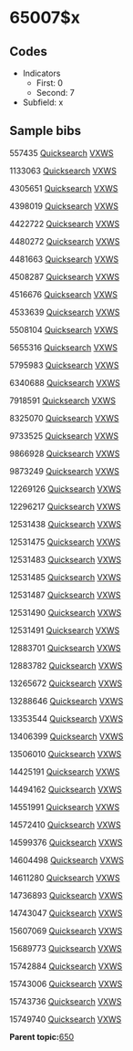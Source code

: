 # 65007$x

## Codes

-   Indicators
    -   First: 0
    -   Second: 7
-   Subfield: x

## Sample bibs

557435 [Quicksearch](https://search.library.yale.edu/catalog/557435) [VXWS](http://prodorbis.library.yale.edu:7014/vxws/GetHoldingsService?bibId=557435)

1133063 [Quicksearch](https://search.library.yale.edu/catalog/1133063) [VXWS](http://prodorbis.library.yale.edu:7014/vxws/GetHoldingsService?bibId=1133063)

4305651 [Quicksearch](https://search.library.yale.edu/catalog/4305651) [VXWS](http://prodorbis.library.yale.edu:7014/vxws/GetHoldingsService?bibId=4305651)

4398019 [Quicksearch](https://search.library.yale.edu/catalog/4398019) [VXWS](http://prodorbis.library.yale.edu:7014/vxws/GetHoldingsService?bibId=4398019)

4422722 [Quicksearch](https://search.library.yale.edu/catalog/4422722) [VXWS](http://prodorbis.library.yale.edu:7014/vxws/GetHoldingsService?bibId=4422722)

4480272 [Quicksearch](https://search.library.yale.edu/catalog/4480272) [VXWS](http://prodorbis.library.yale.edu:7014/vxws/GetHoldingsService?bibId=4480272)

4481663 [Quicksearch](https://search.library.yale.edu/catalog/4481663) [VXWS](http://prodorbis.library.yale.edu:7014/vxws/GetHoldingsService?bibId=4481663)

4508287 [Quicksearch](https://search.library.yale.edu/catalog/4508287) [VXWS](http://prodorbis.library.yale.edu:7014/vxws/GetHoldingsService?bibId=4508287)

4516676 [Quicksearch](https://search.library.yale.edu/catalog/4516676) [VXWS](http://prodorbis.library.yale.edu:7014/vxws/GetHoldingsService?bibId=4516676)

4533639 [Quicksearch](https://search.library.yale.edu/catalog/4533639) [VXWS](http://prodorbis.library.yale.edu:7014/vxws/GetHoldingsService?bibId=4533639)

5508104 [Quicksearch](https://search.library.yale.edu/catalog/5508104) [VXWS](http://prodorbis.library.yale.edu:7014/vxws/GetHoldingsService?bibId=5508104)

5655316 [Quicksearch](https://search.library.yale.edu/catalog/5655316) [VXWS](http://prodorbis.library.yale.edu:7014/vxws/GetHoldingsService?bibId=5655316)

5795983 [Quicksearch](https://search.library.yale.edu/catalog/5795983) [VXWS](http://prodorbis.library.yale.edu:7014/vxws/GetHoldingsService?bibId=5795983)

6340688 [Quicksearch](https://search.library.yale.edu/catalog/6340688) [VXWS](http://prodorbis.library.yale.edu:7014/vxws/GetHoldingsService?bibId=6340688)

7918591 [Quicksearch](https://search.library.yale.edu/catalog/7918591) [VXWS](http://prodorbis.library.yale.edu:7014/vxws/GetHoldingsService?bibId=7918591)

8325070 [Quicksearch](https://search.library.yale.edu/catalog/8325070) [VXWS](http://prodorbis.library.yale.edu:7014/vxws/GetHoldingsService?bibId=8325070)

9733525 [Quicksearch](https://search.library.yale.edu/catalog/9733525) [VXWS](http://prodorbis.library.yale.edu:7014/vxws/GetHoldingsService?bibId=9733525)

9866928 [Quicksearch](https://search.library.yale.edu/catalog/9866928) [VXWS](http://prodorbis.library.yale.edu:7014/vxws/GetHoldingsService?bibId=9866928)

9873249 [Quicksearch](https://search.library.yale.edu/catalog/9873249) [VXWS](http://prodorbis.library.yale.edu:7014/vxws/GetHoldingsService?bibId=9873249)

12269126 [Quicksearch](https://search.library.yale.edu/catalog/12269126) [VXWS](http://prodorbis.library.yale.edu:7014/vxws/GetHoldingsService?bibId=12269126)

12296217 [Quicksearch](https://search.library.yale.edu/catalog/12296217) [VXWS](http://prodorbis.library.yale.edu:7014/vxws/GetHoldingsService?bibId=12296217)

12531438 [Quicksearch](https://search.library.yale.edu/catalog/12531438) [VXWS](http://prodorbis.library.yale.edu:7014/vxws/GetHoldingsService?bibId=12531438)

12531475 [Quicksearch](https://search.library.yale.edu/catalog/12531475) [VXWS](http://prodorbis.library.yale.edu:7014/vxws/GetHoldingsService?bibId=12531475)

12531483 [Quicksearch](https://search.library.yale.edu/catalog/12531483) [VXWS](http://prodorbis.library.yale.edu:7014/vxws/GetHoldingsService?bibId=12531483)

12531485 [Quicksearch](https://search.library.yale.edu/catalog/12531485) [VXWS](http://prodorbis.library.yale.edu:7014/vxws/GetHoldingsService?bibId=12531485)

12531487 [Quicksearch](https://search.library.yale.edu/catalog/12531487) [VXWS](http://prodorbis.library.yale.edu:7014/vxws/GetHoldingsService?bibId=12531487)

12531490 [Quicksearch](https://search.library.yale.edu/catalog/12531490) [VXWS](http://prodorbis.library.yale.edu:7014/vxws/GetHoldingsService?bibId=12531490)

12531491 [Quicksearch](https://search.library.yale.edu/catalog/12531491) [VXWS](http://prodorbis.library.yale.edu:7014/vxws/GetHoldingsService?bibId=12531491)

12883701 [Quicksearch](https://search.library.yale.edu/catalog/12883701) [VXWS](http://prodorbis.library.yale.edu:7014/vxws/GetHoldingsService?bibId=12883701)

12883782 [Quicksearch](https://search.library.yale.edu/catalog/12883782) [VXWS](http://prodorbis.library.yale.edu:7014/vxws/GetHoldingsService?bibId=12883782)

13265672 [Quicksearch](https://search.library.yale.edu/catalog/13265672) [VXWS](http://prodorbis.library.yale.edu:7014/vxws/GetHoldingsService?bibId=13265672)

13288646 [Quicksearch](https://search.library.yale.edu/catalog/13288646) [VXWS](http://prodorbis.library.yale.edu:7014/vxws/GetHoldingsService?bibId=13288646)

13353544 [Quicksearch](https://search.library.yale.edu/catalog/13353544) [VXWS](http://prodorbis.library.yale.edu:7014/vxws/GetHoldingsService?bibId=13353544)

13406399 [Quicksearch](https://search.library.yale.edu/catalog/13406399) [VXWS](http://prodorbis.library.yale.edu:7014/vxws/GetHoldingsService?bibId=13406399)

13506010 [Quicksearch](https://search.library.yale.edu/catalog/13506010) [VXWS](http://prodorbis.library.yale.edu:7014/vxws/GetHoldingsService?bibId=13506010)

14425191 [Quicksearch](https://search.library.yale.edu/catalog/14425191) [VXWS](http://prodorbis.library.yale.edu:7014/vxws/GetHoldingsService?bibId=14425191)

14494162 [Quicksearch](https://search.library.yale.edu/catalog/14494162) [VXWS](http://prodorbis.library.yale.edu:7014/vxws/GetHoldingsService?bibId=14494162)

14551991 [Quicksearch](https://search.library.yale.edu/catalog/14551991) [VXWS](http://prodorbis.library.yale.edu:7014/vxws/GetHoldingsService?bibId=14551991)

14572410 [Quicksearch](https://search.library.yale.edu/catalog/14572410) [VXWS](http://prodorbis.library.yale.edu:7014/vxws/GetHoldingsService?bibId=14572410)

14599376 [Quicksearch](https://search.library.yale.edu/catalog/14599376) [VXWS](http://prodorbis.library.yale.edu:7014/vxws/GetHoldingsService?bibId=14599376)

14604498 [Quicksearch](https://search.library.yale.edu/catalog/14604498) [VXWS](http://prodorbis.library.yale.edu:7014/vxws/GetHoldingsService?bibId=14604498)

14611280 [Quicksearch](https://search.library.yale.edu/catalog/14611280) [VXWS](http://prodorbis.library.yale.edu:7014/vxws/GetHoldingsService?bibId=14611280)

14736893 [Quicksearch](https://search.library.yale.edu/catalog/14736893) [VXWS](http://prodorbis.library.yale.edu:7014/vxws/GetHoldingsService?bibId=14736893)

14743047 [Quicksearch](https://search.library.yale.edu/catalog/14743047) [VXWS](http://prodorbis.library.yale.edu:7014/vxws/GetHoldingsService?bibId=14743047)

15607069 [Quicksearch](https://search.library.yale.edu/catalog/15607069) [VXWS](http://prodorbis.library.yale.edu:7014/vxws/GetHoldingsService?bibId=15607069)

15689773 [Quicksearch](https://search.library.yale.edu/catalog/15689773) [VXWS](http://prodorbis.library.yale.edu:7014/vxws/GetHoldingsService?bibId=15689773)

15742884 [Quicksearch](https://search.library.yale.edu/catalog/15742884) [VXWS](http://prodorbis.library.yale.edu:7014/vxws/GetHoldingsService?bibId=15742884)

15743006 [Quicksearch](https://search.library.yale.edu/catalog/15743006) [VXWS](http://prodorbis.library.yale.edu:7014/vxws/GetHoldingsService?bibId=15743006)

15743736 [Quicksearch](https://search.library.yale.edu/catalog/15743736) [VXWS](http://prodorbis.library.yale.edu:7014/vxws/GetHoldingsService?bibId=15743736)

15749740 [Quicksearch](https://search.library.yale.edu/catalog/15749740) [VXWS](http://prodorbis.library.yale.edu:7014/vxws/GetHoldingsService?bibId=15749740)

**Parent topic:**[650](../../tags/650/650.md)

